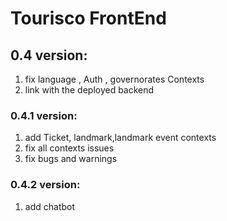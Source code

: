 # Tourisco FrontEnd

## 0.4 version:

1. fix language , Auth , governorates Contexts
2. link with the deployed backend

### 0.4.1 version:

1. add Ticket, landmark,landmark event contexts
2. fix all contexts issues
3. fix bugs and warnings

### 0.4.2 version:

1. add chatbot
